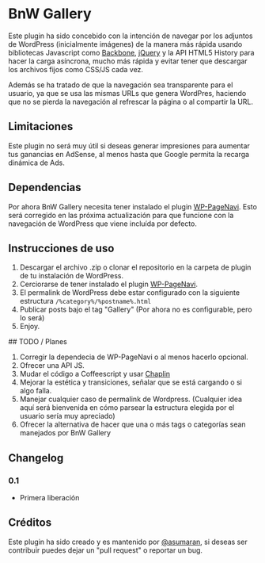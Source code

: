 # BnW Gallery

Este plugin ha sido concebido con la intención de navegar por los adjuntos de WordPress (inicialmente imágenes) de la manera más rápida usando bibliotecas Javascript como [Backbone](https://github.com/documentcloud/backbone), [jQuery](https://github.com/jquery/jquery) y la API HTML5 History para hacer la carga asíncrona, mucho más rápida y evitar tener que descargar los archivos fijos como CSS/JS cada vez.

Además se ha tratado de que la navegación sea transparente para el usuario, ya que se usa las mismas URLs que genera WordPres, haciendo que no se pierda la navegación al refrescar la página o al compartir la URL.

## Limitaciones

Este plugin no será muy útil si deseas generar impresiones para aumentar tus ganancias en AdSense, al menos hasta que Google permita la recarga dinámica de Ads.

## Dependencias

Por ahora BnW Gallery necesita tener instalado el plugin [WP-PageNavi](http://wordpress.org/extend/plugins/wp-pagenavi/). Esto será corregido en las próxima actualización para que funcione con la navegación de WordPress que viene incluída por defecto.

## Instrucciones de uso

1. Descargar el archivo .zip o clonar el repositorio en la carpeta de plugin de tu instalación de  WordPress.
2. Cerciorarse de tener instalado el plugin [WP-PageNavi](http://wordpress.org/extend/plugins/wp-pagenavi/).
3. El permalink de WordPress debe estar configurado con la siguiente estructura `/%category%/%postname%.html`
4. Publicar posts bajo el tag "Gallery" (Por ahora no es configurable, pero lo será)
5. Enjoy.

## TODO / Planes
1. Corregir la dependecia de WP-PageNavi o al menos hacerlo opcional.
2. Ofrecer una API JS.
3. Mudar el código a Coffeescript y usar [Chaplin](https://github.com/chaplinjs/chaplin)
4. Mejorar la estética y transiciones, señalar que se está cargando o si algo falla.
5. Manejar cualquier caso de permalink de Wordpress. (Cualquier idea aquí será bienvenida en cómo parsear la estructura elegida por el usuario sería muy apreciado)
6. Ofrecer la alternativa de hacer que una o más tags o categorías sean manejados por BnW Gallery

## Changelog

### 0.1 ###
* Primera liberación


## Créditos

Este plugin ha sido creado y es mantenido por [@asumaran](https://github.com/asumaran), si deseas ser contribuir puedes dejar un "pull request" o reportar un bug.